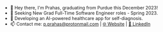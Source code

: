 - 👋 Hey there, I'm Prahas, graduating from Purdue this December 2023!
- 🌱 Seeking New Grad Full-Time Software Engineer roles - Spring 2023.
- 🏥 Developing an AI-powered healthcare app for self-diagnosis.
- 📫 Contact me: p.prahas@protonmail.com | [🌐 Website](https://pprahas.com/) | [💼 LinkedIn](https://www.linkedin.com/in/pprahas/) 
